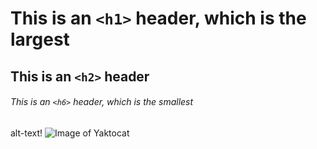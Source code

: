 # This is an `<h1>` header, which is the largest

## This is an `<h2>` header

###### This is an `<h6>` header, which is the smallest


alt-text!
![Image of Yaktocat](https://octodex.github.com/images/yaktocat.png)
